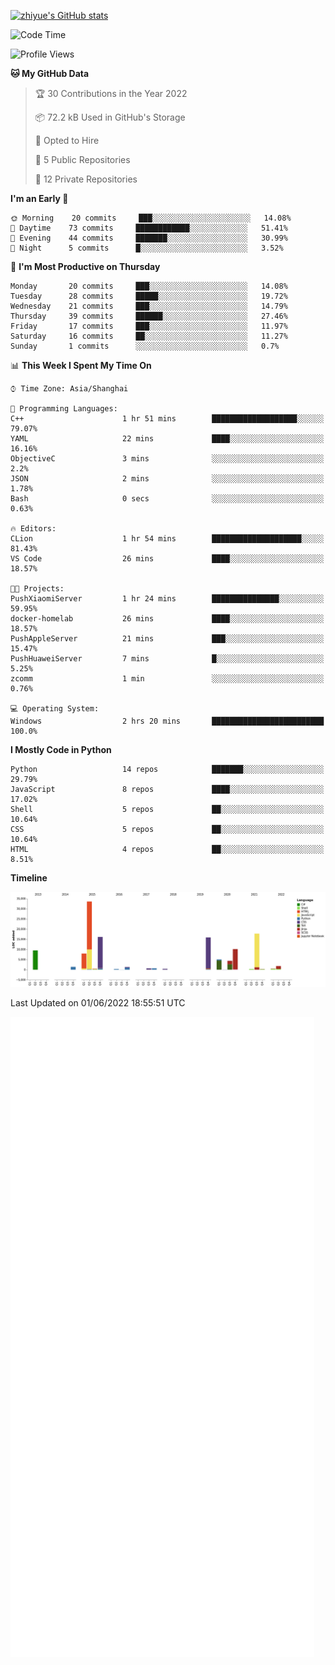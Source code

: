 
[![zhiyue's GitHub stats](https://github-readme-stats.vercel.app/api?username=zhiyue)](https://github.com/anuraghazra/github-readme-stats&&show_icons=true)

<!--START_SECTION:waka-->
![Code Time](http://img.shields.io/badge/Code%20Time-0%20secs-blue)

![Profile Views](http://img.shields.io/badge/Profile%20Views-0-blue)

**🐱 My GitHub Data** 

> 🏆 30 Contributions in the Year 2022
 > 
> 📦 72.2 kB Used in GitHub's Storage 
 > 
> 💼 Opted to Hire
 > 
> 📜 5 Public Repositories 
 > 
> 🔑 12 Private Repositories  
 > 
**I'm an Early 🐤** 

```text
🌞 Morning    20 commits     ███░░░░░░░░░░░░░░░░░░░░░░   14.08% 
🌆 Daytime    73 commits     ████████████░░░░░░░░░░░░░   51.41% 
🌃 Evening    44 commits     ███████░░░░░░░░░░░░░░░░░░   30.99% 
🌙 Night      5 commits      █░░░░░░░░░░░░░░░░░░░░░░░░   3.52%

```
📅 **I'm Most Productive on Thursday** 

```text
Monday       20 commits     ███░░░░░░░░░░░░░░░░░░░░░░   14.08% 
Tuesday      28 commits     █████░░░░░░░░░░░░░░░░░░░░   19.72% 
Wednesday    21 commits     ███░░░░░░░░░░░░░░░░░░░░░░   14.79% 
Thursday     39 commits     ██████░░░░░░░░░░░░░░░░░░░   27.46% 
Friday       17 commits     ███░░░░░░░░░░░░░░░░░░░░░░   11.97% 
Saturday     16 commits     ██░░░░░░░░░░░░░░░░░░░░░░░   11.27% 
Sunday       1 commits      ░░░░░░░░░░░░░░░░░░░░░░░░░   0.7%

```


📊 **This Week I Spent My Time On** 

```text
⌚︎ Time Zone: Asia/Shanghai

💬 Programming Languages: 
C++                      1 hr 51 mins        ███████████████████░░░░░░   79.07% 
YAML                     22 mins             ████░░░░░░░░░░░░░░░░░░░░░   16.16% 
ObjectiveC               3 mins              ░░░░░░░░░░░░░░░░░░░░░░░░░   2.2% 
JSON                     2 mins              ░░░░░░░░░░░░░░░░░░░░░░░░░   1.78% 
Bash                     0 secs              ░░░░░░░░░░░░░░░░░░░░░░░░░   0.63%

🔥 Editors: 
CLion                    1 hr 54 mins        ████████████████████░░░░░   81.43% 
VS Code                  26 mins             ████░░░░░░░░░░░░░░░░░░░░░   18.57%

🐱‍💻 Projects: 
PushXiaomiServer         1 hr 24 mins        ███████████████░░░░░░░░░░   59.95% 
docker-homelab           26 mins             ████░░░░░░░░░░░░░░░░░░░░░   18.57% 
PushAppleServer          21 mins             ███░░░░░░░░░░░░░░░░░░░░░░   15.47% 
PushHuaweiServer         7 mins              █░░░░░░░░░░░░░░░░░░░░░░░░   5.25% 
zcomm                    1 min               ░░░░░░░░░░░░░░░░░░░░░░░░░   0.76%

💻 Operating System: 
Windows                  2 hrs 20 mins       █████████████████████████   100.0%

```

**I Mostly Code in Python** 

```text
Python                   14 repos            ███████░░░░░░░░░░░░░░░░░░   29.79% 
JavaScript               8 repos             ████░░░░░░░░░░░░░░░░░░░░░   17.02% 
Shell                    5 repos             ██░░░░░░░░░░░░░░░░░░░░░░░   10.64% 
CSS                      5 repos             ██░░░░░░░░░░░░░░░░░░░░░░░   10.64% 
HTML                     4 repos             ██░░░░░░░░░░░░░░░░░░░░░░░   8.51%

```


**Timeline**

![Chart not found](https://raw.githubusercontent.com/zhiyue/zhiyue/main/charts/bar_graph.png) 


 Last Updated on 01/06/2022 18:55:51 UTC
<!--END_SECTION:waka-->

<!-- [![Top Langs](https://github-readme-stats.vercel.app/api/top-langs/?username=zhiyue)](https://github.com/anuraghazra/github-readme-stats) -->

![](./github-metrics.svg)

